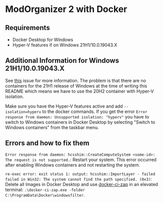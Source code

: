 # ModOrganizer 2 with Docker

## Requirements

- Docker Desktop for Windows
- Hyper-V features if on Windows 21H1/10.0.19043.X

## Additional Information for Windows 21H1/10.0.19043.X

See [this](https://github.com/microsoft/Windows-Containers/issues/117) issue for more information. The problem is that there are no containers for the 21H1 release of Windows at the time of writing this README which means we have to use the 20H2 container with Hyper-V isolation.

Make sure you have the Hyper-V features active and add `--isolation=hyperv` to the docker commands. If you get the error `Error response from daemon: Unsupported isolation: "hyperv"` you have to switch to Windows containers in Docker Desktop by selecting "Switch to Windows containers" from the taskbar menu.

## Errors and how to fix them

`Error response from daemon: hcsshim::CreateComputeSystem <some-id>: The request is not supported.`: Restart your system. This error occurred after enabling Windows containers and not restarting the system.

`re-exec error: exit status 1: output: hcsshim::ImportLayer - failed failed in Win32: The system cannot find the path specified. (0x3)`: Delete all Images in Docker Desktop and use [docker-ci-zap](https://github.com/moby/docker-ci-zap) in an elevated terminal: `.\docker-ci-zap.exe -folder C:\ProgramData\Docker\windowsfilter`.
